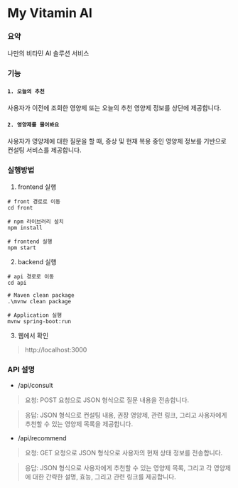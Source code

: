# My Vitamin AI

### 요약
나만의 비타민 AI 솔루션 서비스

### 기능 
#### `1. 오늘의 추천` <br>
사용자가 이전에 조회한 영양제 또는 오늘의 추천 영양제 정보를 상단에 제공합니다.

#### `2. 영양제를 물어봐요`
사용자가 영양제에 대한 질문을 할 때, 증상 및 현재 복용 중인 영양제 정보를 기반으로 컨설팅 서비스를 제공합니다.

### 실행방법
1. frontend 실행
```npm
# front 경로로 이동
cd front

# npm 라이브러리 설치
npm install

# frontend 실행
npm start
```
2. backend 실행
```
# api 경로로 이동
cd api

# Maven clean package
.\mvnw clean package

# Application 실행
mvnw spring-boot:run
```

3. 웹에서 확인
 > http://localhost:3000

### API 설명
* /api/consult
> 요청: POST 요청으로 JSON 형식으로 질문 내용을 전송합니다.

> 응답: JSON 형식으로 컨설팅 내용, 권장 영양제, 관련 링크, 그리고 사용자에게 추천할 수 있는 영양제 목록을 제공합니다.

* /api/recommend
> 요청: GET 요청으로 JSON 형식으로 사용자의 현재 상태 정보를 전송합니다.

> 응답: JSON 형식으로 사용자에게 추천할 수 있는 영양제 목록, 그리고 각 영양제에 대한 간략한 설명, 효능, 그리고 관련 링크를 제공합니다.
